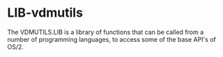 # LIB-vdmutils
The VDMUTILS.LIB is a library of functions that can be called from a number of programming languages, to access some of the base API's of OS/2.
